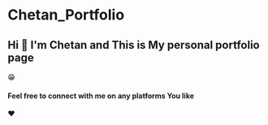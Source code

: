 # Chetan_Portfolio


<h2>Hi 👋 I'm Chetan and This is My personal portfolio page </h2> 😁

<h4>Feel free to connect with me on any platforms You like</h4> ❤